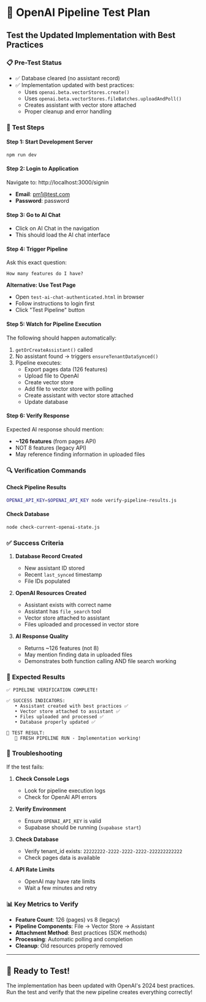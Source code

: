 # 🧪 OpenAI Pipeline Test Plan

## Test the Updated Implementation with Best Practices

### 📋 **Pre-Test Status**
- ✅ Database cleared (no assistant record)
- ✅ Implementation updated with best practices:
  - Uses `openai.beta.vectorStores.create()`
  - Uses `openai.beta.vectorStores.fileBatches.uploadAndPoll()`
  - Creates assistant with vector store attached
  - Proper cleanup and error handling

### 🚀 **Test Steps**

#### Step 1: Start Development Server
```bash
npm run dev
```

#### Step 2: Login to Application
Navigate to: http://localhost:3000/signin
- **Email**: pm1@test.com
- **Password**: password

#### Step 3: Go to AI Chat
- Click on AI Chat in the navigation
- This should load the AI chat interface

#### Step 4: Trigger Pipeline
Ask this exact question:
```
How many features do I have?
```

**Alternative: Use Test Page**
- Open `test-ai-chat-authenticated.html` in browser
- Follow instructions to login first
- Click "Test Pipeline" button

#### Step 5: Watch for Pipeline Execution
The following should happen automatically:
1. `getOrCreateAssistant()` called
2. No assistant found → triggers `ensureTenantDataSynced()`
3. Pipeline executes:
   - Export pages data (126 features)
   - Upload file to OpenAI
   - Create vector store
   - Add file to vector store with polling
   - Create assistant with vector store attached
   - Update database

#### Step 6: Verify Response
Expected AI response should mention:
- **~126 features** (from pages API)
- NOT 8 features (legacy API)
- May reference finding information in uploaded files

### 🔍 **Verification Commands**

#### Check Pipeline Results
```bash
OPENAI_API_KEY=$OPENAI_API_KEY node verify-pipeline-results.js
```

#### Check Database
```bash
node check-current-openai-state.js
```

### ✅ **Success Criteria**

1. **Database Record Created**
   - New assistant ID stored
   - Recent `last_synced` timestamp
   - File IDs populated

2. **OpenAI Resources Created**
   - Assistant exists with correct name
   - Assistant has `file_search` tool
   - Vector store attached to assistant
   - Files uploaded and processed in vector store

3. **AI Response Quality**
   - Returns ~126 features (not 8)
   - May mention finding data in uploaded files
   - Demonstrates both function calling AND file search working

### 🎯 **Expected Results**

```
✅ PIPELINE VERIFICATION COMPLETE!

✅ SUCCESS INDICATORS:
   • Assistant created with best practices ✅
   • Vector store attached to assistant ✅
   • Files uploaded and processed ✅
   • Database properly updated ✅

🧪 TEST RESULT:
   🎯 FRESH PIPELINE RUN - Implementation working!
```

### 🔧 **Troubleshooting**

If the test fails:

1. **Check Console Logs**
   - Look for pipeline execution logs
   - Check for OpenAI API errors

2. **Verify Environment**
   - Ensure `OPENAI_API_KEY` is valid
   - Supabase should be running (`supabase start`)

3. **Check Database**
   - Verify tenant_id exists: `22222222-2222-2222-2222-222222222222`
   - Check pages data is available

4. **API Rate Limits**
   - OpenAI may have rate limits
   - Wait a few minutes and retry

### 📊 **Key Metrics to Verify**

- **Feature Count**: 126 (pages) vs 8 (legacy)
- **Pipeline Components**: File → Vector Store → Assistant
- **Attachment Method**: Best practices (SDK methods)
- **Processing**: Automatic polling and completion
- **Cleanup**: Old resources properly removed

---

## 🎉 Ready to Test!

The implementation has been updated with OpenAI's 2024 best practices. 
Run the test and verify that the new pipeline creates everything correctly!